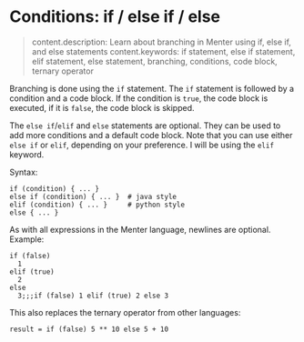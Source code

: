 # Conditions: if / else if / else

> content.description: Learn about branching in Menter using if, else if, and else statements
> content.keywords: if statement, else if statement, elif statement, else statement, branching, conditions, code block, ternary operator

Branching is done using the `if` statement. The `if` statement is followed by a condition and a code block. If the
condition is `true`, the code block is executed, if it is `false`, the code block is skipped.

The `else if`/`elif` and `else` statements are optional. They can be used to add more conditions and a default code
block. Note that you can use either `else if` or `elif`, depending on your preference. I will be using the `elif`
keyword.

Syntax:

```static
if (condition) { ... }
else if (condition) { ... }  # java style
elif (condition) { ... }     # python style
else { ... }
```

As with all expressions in the Menter language, newlines are optional. Example:

```result=2;;;2
if (false)
  1
elif (true)
  2
else
  3;;;if (false) 1 elif (true) 2 else 3
```

This also replaces the ternary operator from other languages:

```result=15
result = if (false) 5 ** 10 else 5 + 10
```
